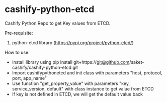 # cashify-python-etcd

Cashify Python Repo to get Key values from ETCD.

Pre-requisite:
1. python-etcd library (https://pypi.org/project/python-etcd/)


How to use:
- Install library using pip install git+https://git@github.com/saket-cashify/cashify-python-etcd.git
- Import cashifypythonetcd and init class with parameters "host, protocol, port, app_name"
- Use function "get_property_value" with parameters "key, service_version, default" with class instance to get value from ETCD
- If key is not defined in ETCD, we will get the default value back
